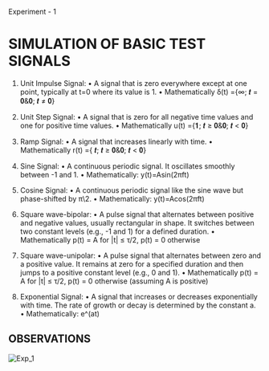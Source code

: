 Experiment - 1

# SIMULATION OF BASIC TEST SIGNALS

1. Unit Impulse Signal:
• A signal that is zero everywhere except at one point, typically at t=0 where its value is 1.
• Mathematically δ(t) ={∞; 𝒕 = 𝟎&𝟎; 𝒕 ≠ 𝟎}

2. Unit Step Signal:
• A signal that is zero for all negative time values and one for positive time values.
• Mathematically u(t) ={𝟏; 𝒕 ≥ 𝟎&𝟎; 𝒕 < 𝟎}

3. Ramp Signal:
• A signal that increases linearly with time.
• Mathematically r(t) ={ 𝒕; 𝒕 ≥ 𝟎&𝟎; 𝒕 < 𝟎}

4. Sine Signal:
• A continuous periodic signal. It oscillates smoothly between -1 and 1.
• Mathematically: y(t)=Asin(2πft)

5. Cosine Signal:
• A continuous periodic signal like the sine wave but phase-shifted by π\2.
• Mathematically: y(t)=Acos(2πft)

6. Square wave-bipolar:
• A pulse signal that alternates between positive and negative values, usually rectangular in 
shape. It switches between two constant levels (e.g., -1 and 1) for a defined duration.
• Mathematically p(t) = A for |t| ≤ τ/2, p(t) = 0 otherwise

7. Square wave-unipolar:
• A pulse signal that alternates between zero and a positive value. It remains at zero for a specified 
duration and then jumps to a positive constant level (e.g., 0 and 1).
• Mathematically p(t) = A for |t| ≤ τ/2, p(t) = 0 otherwise (assuming A is positive)

8. Exponential Signal:
• A signal that increases or decreases exponentially with time. The rate of growth or decay is 
determined by the constant a.
• Mathematically: e^(at)

## OBSERVATIONS

![Exp_1](https://github.com/user-attachments/assets/8572d02d-3f8d-4d47-a868-4ca20aed7789)

